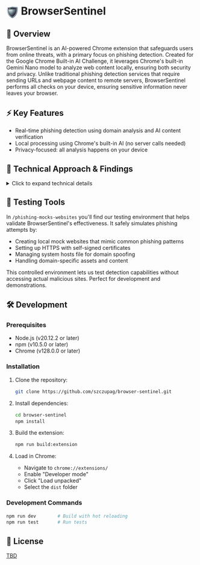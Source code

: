 # <img src="src/icons/128/BrowserSentinel-default.png" width="32" height="32" alt="BrowserSentinel Icon" align="center"> BrowserSentinel

## 🎯 Overview

BrowserSentinel is an AI-powered Chrome extension that safeguards users from online threats, with a primary focus on phishing detection. Created for the Google Chrome Built-in AI Challenge, it leverages Chrome's built-in Gemini Nano model to analyze web content locally, ensuring both security and privacy. Unlike traditional phishing detection services that require sending URLs and webpage content to remote servers, BrowserSentinel performs all checks on your device, ensuring sensitive information never leaves your browser.

## ⚡ Key Features

- Real-time phishing detection using domain analysis and AI content verification
- Local processing using Chrome's built-in AI (no server calls needed)
- Privacy-focused: all analysis happens on your device

## 🔬 Technical Approach & Findings

<details>
<summary>Click to expand technical details</summary>

### Webpage phishing Detector:

Our phishing detection combines traditional security measures with AI analysis:

1. **Domain Analysis**:

   - Implemented Levenshtein distance comparison for typosquatting detection
   - Uses a curated list of legitimate domains as baseline
   - Handles edge cases like subdomains and country-specific TLDs

2. **AI Content Analysis**:
   - Utilizes Chrome's Gemini Nano model for content verification
   - Local processing ensures privacy

### Email Phishing Detection:

Our email scanning feature analyzes Gmail messages for potential threats:

1. **Content Analysis**:

   - Uses Chrome's built-in Gemini Nano for contextual understanding
   - Analysis performed locally for maximum privacy (with the exception of the Google safe browsing lookup)
   - Real-time visual highlighting of potential threats

2. **Threat Classification**:

   - Three-tier severity system (HIGH/MEDIUM/LOW)
   - Color-coded visual indicators
   - Contextual tooltips explaining concerns

3. **Smart UI**:
   - Non-blocking analysis process
   - Clear status indicators
   - Adaptive warnings based on threat severity
   - Gmail-native design language

### 💡 Technical Insights

During development, we discovered some interesting limitations and solutions:

- Pure LLM-based domain analysis proved unreliable due to how tokenization works in language models
- Hybrid approach (traditional algorithms + AI) provided better results than pure AI solution
- Local model shows occasional inconsistencies but benefits from no latency and privacy protection
- Careful prompt engineering required to balance sensitivity vs false positives

These limitations actually led to a more robust solution combining traditional security measures with AI capabilities.

## ⚠️ Known Issues & Limitations

### Language Support

- Primary focus on English content
- Limited effectiveness with non-English emails and websites
- May incorrectly flag legitimate non-English business communications

### AI Model Behavior

- Occasional Gemini Nano timeouts or errors
- Model needs periodic reloading in some cases
- Some inconsistency in threat level assessment

### False Positives

- May flag legitimate business deadlines as urgent language
- Sometimes over-sensitive to normal marketing language
- Can mistake standard legal disclaimers for threats

## 🎯 Future Improvements

- Enhanced multilingual support
- Reduced false positive rate through improved prompt engineering
- Better handling of Gemini Nano errors
- Performance optimizations for large emails/pages
- Expanded test suite for edge cases
- Community-driven phishing pattern database

</details>

## 🔧 Testing Tools

In `/phishing-mocks-websites` you'll find our testing environment that helps validate BrowserSentinel's effectiveness. It safely simulates phishing attempts by:

- Creating local mock websites that mimic common phishing patterns
- Setting up HTTPS with self-signed certificates
- Managing system hosts file for domain spoofing
- Handling domain-specific assets and content

This controlled environment lets us test detection capabilities without accessing actual malicious sites. Perfect for development and demonstrations.

## 🛠️ Development

### Prerequisites

- Node.js (v20.12.2 or later)
- npm (v10.5.0 or later)
- Chrome (v128.0.0 or later)

### Installation

1. Clone the repository:

   ```bash
   git clone https://github.com/szczupag/browser-sentinel.git
   ```

2. Install dependencies:

   ```bash
   cd browser-sentinel
   npm install
   ```

3. Build the extension:

   ```bash
   npm run build:extension
   ```

4. Load in Chrome:
   - Navigate to `chrome://extensions/`
   - Enable "Developer mode"
   - Click "Load unpacked"
   - Select the `dist` folder

### Development Commands

```bash
npm run dev        # Build with hot reloading
npm run test       # Run tests
```

## 📜 License

[TBD](LICENSE)
